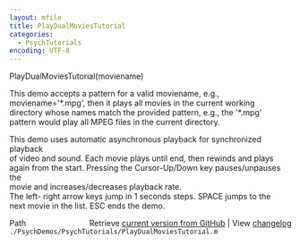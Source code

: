 ```yaml
---
layout: mfile
title: PlayDualMoviesTutorial
categories:
  - PsychTutorials
encoding: UTF-8
---
```



PlayDualMoviesTutorial(moviename)  

This demo accepts a pattern for a valid moviename, e.g.,  
moviename='\*.mpg', then it plays all movies in the current working  
directory whose names match the provided pattern, e.g., the '\*.mpg'  
pattern would play all MPEG files in the current directory.  

This demo uses automatic asynchronous playback for synchronized playback  
of video and sound. Each movie plays until end, then rewinds and plays  
again from the start. Pressing the Cursor-Up/Down key pauses/unpauses the  
movie and increases/decreases playback rate.  
The left- right arrow keys jump in 1 seconds steps. SPACE jumps to the  
next movie in the list. ESC ends the demo.  



<div class="code_header" style="text-align:right;">
  <span style="float:left;">Path&nbsp;&nbsp;</span> <span class="counter">Retrieve <a href=
  "https://raw.github.com/Psychtoolbox-3/Psychtoolbox-3/beta/./PsychDemos/PsychTutorials/PlayDualMoviesTutorial.m">current version from GitHub</a> | View <a href=
  "https://github.com/Psychtoolbox-3/Psychtoolbox-3/commits/beta/./PsychDemos/PsychTutorials/PlayDualMoviesTutorial.m">changelog</a></span>
</div>
<div class="code">
  <code>./PsychDemos/PsychTutorials/PlayDualMoviesTutorial.m</code>
</div>
